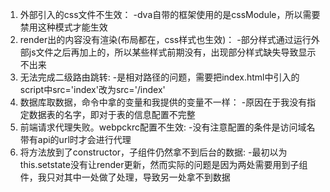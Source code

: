 1. 外部引入的css文件不生效：
    -dva自带的框架使用的是cssModule，所以需要禁用这种模式才能生效
2. render出的内容没有渲染(布局都在，css样式也生效)：
    -部分样式通过运行外部js文件之后再加上的，所以某些样式前期没有，出现部分样式缺失导致显示不出来
3. 无法完成二级路由跳转:
    -是相对路径的问题，需要把index.html中引入的script中src='index'改为src='/index'
4. 数据库取数据，命令中拿的变量和我提供的变量不一样：
    -原因在于我没有指定数据表的名字，即对于表的信息配置不完整
5. 前端请求代理失败。webpckrc配置不生效:
    -没有注意配置的条件是访问域名带有api的url时才会进行代理
6. 将方法放到了constructor，子组件仍然拿不到后台的数据:
    -最初以为this.setstate没有让render更新，然而实际的问题是因为两处需要用到子组件，我只对其中一处做了处理，导致另一处拿不到数据